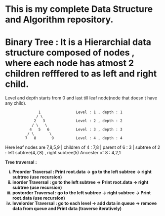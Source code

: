 # This is my complete Data Structure and Algorithm repository.


# Binary Tree : It is a Hierarchial data structure composed of nodes , where each node has atmost 2 children refffered to as left and right child.
Level and depth starts from 0 and last till leaf node(node that doesn't have any child).

                   1                Level : 1 , depth : 1
                  / \
                 2   3              Level : 2 , depth : 2
                / \   \
               4   5   6            Level : 3 , depth : 3
              / \       \
             7   8       9          Level : 4 , depth : 4
Here leaf nodes are  7,8,5,9 |  children of 4 : 7,8   |   parent of 6 : 3    |   subtree of 2 : left subtree(4,7,8) , right subtree(5)
Ancester of 8 : 4,2,1

<b> Tree traversal : 
<ol type="i">
<li> Preorder Traversal : Print root.data -> go to the left subtree -> right subtree (use recursion)</li>
<li> inorder Traversal :  go to the left subtree -> Print root.data -> right subtree (use recursion)</li>
<li> postorder Traversal :  go to the left subtree -> right subtree -> Print root.data (use recursion)</li>
<li> levelorder Traversal :  go to each level -> add data in queue -> remove data from queue and Print data (traverse iteratively)</li>
</ol>


